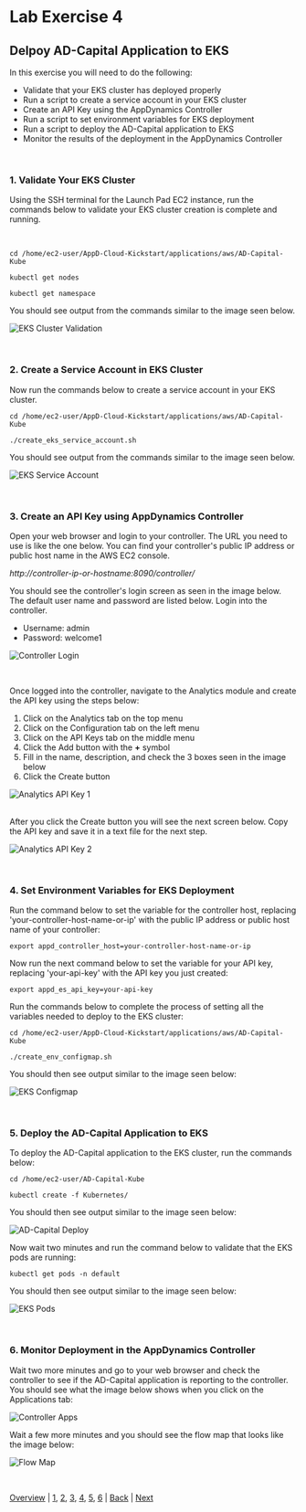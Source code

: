 # Lab Exercise 4
## Delpoy AD-Capital Application to EKS



In this exercise you will need to do the following:

- Validate that your EKS cluster has deployed properly
- Run a script to create a service account in your EKS cluster
- Create an API Key using the AppDynamics Controller
- Run a script to set environment variables for EKS deployment
- Run a script to deploy the AD-Capital application to EKS
- Monitor the results of the deployment in the AppDynamics Controller

<br>

### **1.** Validate Your EKS Cluster
Using the SSH terminal for the Launch Pad EC2 instance, run the commands below to validate your EKS cluster creation is complete and running.

<br>

```
cd /home/ec2-user/AppD-Cloud-Kickstart/applications/aws/AD-Capital-Kube

kubectl get nodes

kubectl get namespace
```
You should see output from the commands similar to the image seen below.

![EKS Cluster Validation](./images/4.png)

<br>

### **2.** Create a Service Account in EKS Cluster
Now run the commands below to create a service account in your EKS cluster.

```
cd /home/ec2-user/AppD-Cloud-Kickstart/applications/aws/AD-Capital-Kube

./create_eks_service_account.sh
```
You should see output from the commands similar to the image seen below.

![EKS Service Account](./images/5.png)

<br>

### **3.** Create an API Key using AppDynamics Controller
Open your web browser and login to your controller.  The URL you need to use is like the one below.  You can find your controller's public IP address or public host name in the AWS EC2 console.

*http://controller-ip-or-hostname:8090/controller/*

You should see the controller's login screen as seen in the image below.  The default user name and password are listed below. Login into the controller.

- Username: admin
- Password: welcome1
  
![Controller Login](./images/6.png)

<br>

Once logged into the controller, navigate to the Analytics module and create the API key using the steps below:

1. Click on the Analytics tab on the top menu
2. Click on the Configuration tab on the left menu
3. Click on the API Keys tab on the middle menu
4. Click the Add button with the **+** symbol
5. Fill in the name, description, and check the 3 boxes seen in the image below
6. Click the Create button


![Analytics API Key 1](./images/7.png)

<br>
After you click the Create button you will see the next screen below.  Copy the API key and save it in a text file for the next step.

![Analytics API Key 2](./images/8.png)

<br>

### **4.** Set Environment Variables for EKS Deployment
Run the command below to set the variable for the controller host, replacing 'your-controller-host-name-or-ip' with the public IP address or public host name of your controller: 

```
export appd_controller_host=your-controller-host-name-or-ip
```

Now run the next command below to set the variable for your API key, replacing 'your-api-key' with the API key you just created:

```
export appd_es_api_key=your-api-key
```
Run the commands below to complete the process of setting all the variables needed to deploy to the EKS cluster:

```
cd /home/ec2-user/AppD-Cloud-Kickstart/applications/aws/AD-Capital-Kube

./create_env_configmap.sh
```
You should then see output similar to the image seen below:

![EKS Configmap](./images/9.png)

<br>

### **5.** Deploy the AD-Capital Application to EKS

To deploy the AD-Capital application to the EKS cluster, run the commands below:

```
cd /home/ec2-user/AD-Capital-Kube

kubectl create -f Kubernetes/
```
You should then see output similar to the image seen below:

![AD-Capital Deploy](./images/10.png)

Now wait two minutes and run the command below to validate that the EKS pods are running:

```
kubectl get pods -n default
```
You should then see output similar to the image seen below:

![EKS Pods](./images/11.png)


<br>

### **6.** Monitor Deployment in the AppDynamics Controller

Wait two more minutes and go to your web browser and check the controller to see if the AD-Capital application is reporting to the controller.  You should see what the image below shows when you click on the Applications tab:

![Controller Apps](./images/12.png)

Wait a few more minutes and you should see the flow map that looks like the image below:

![Flow Map](./images/13.png)

<br>

[Overview](aws-eks-monitoring.md) | [1](lab-exercise-01.md), [2](lab-exercise-02.md), [3](lab-exercise-03.md), [4](lab-exercise-04.md), [5](lab-exercise-05.md), [6](lab-exercise-06.md) | [Back](lab-exercise-03.md) | [Next](lab-exercise-05.md)